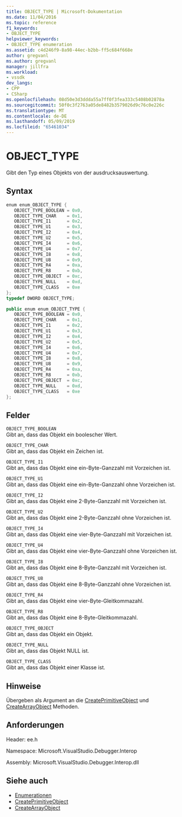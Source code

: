 ```yaml
---
title: OBJECT_TYPE | Microsoft-Dokumentation
ms.date: 11/04/2016
ms.topic: reference
f1_keywords:
- OBJECT_TYPE
helpviewer_keywords:
- OBJECT_TYPE enumeration
ms.assetid: c4d246f9-8a98-44ec-b2bb-ff5c684f668e
author: gregvanl
ms.author: gregvanl
manager: jillfra
ms.workload:
- vssdk
dev_langs:
- CPP
- CSharp
ms.openlocfilehash: 08d50e3d3ddda55a7ff0f3fea333c5408b02878a
ms.sourcegitcommit: 50f0c3f2763a05de8482b3579026d9c76c0e226c
ms.translationtype: MT
ms.contentlocale: de-DE
ms.lasthandoff: 05/09/2019
ms.locfileid: "65461034"
---
```

# <a name="objecttype"></a>OBJECT_TYPE
Gibt den Typ eines Objekts von der ausdrucksauswertung.

## <a name="syntax"></a>Syntax

```cpp
enum enum_OBJECT_TYPE { 
   OBJECT_TYPE_BOOLEAN = 0x0,
   OBJECT_TYPE_CHAR    = 0x1,
   OBJECT_TYPE_I1      = 0x2,
   OBJECT_TYPE_U1      = 0x3,
   OBJECT_TYPE_I2      = 0x4,
   OBJECT_TYPE_U2      = 0x5,
   OBJECT_TYPE_I4      = 0x6,
   OBJECT_TYPE_U4      = 0x7,
   OBJECT_TYPE_I8      = 0x8,
   OBJECT_TYPE_U8      = 0x9,
   OBJECT_TYPE_R4      = 0xa,
   OBJECT_TYPE_R8      = 0xb,
   OBJECT_TYPE_OBJECT  = 0xc,
   OBJECT_TYPE_NULL    = 0xd,
   OBJECT_TYPE_CLASS   = 0xe
};
typedef DWORD OBJECT_TYPE;
```

```csharp
public enum enum_OBJECT_TYPE { 
   OBJECT_TYPE_BOOLEAN = 0x0,
   OBJECT_TYPE_CHAR    = 0x1,
   OBJECT_TYPE_I1      = 0x2,
   OBJECT_TYPE_U1      = 0x3,
   OBJECT_TYPE_I2      = 0x4,
   OBJECT_TYPE_U2      = 0x5,
   OBJECT_TYPE_I4      = 0x6,
   OBJECT_TYPE_U4      = 0x7,
   OBJECT_TYPE_I8      = 0x8,
   OBJECT_TYPE_U8      = 0x9,
   OBJECT_TYPE_R4      = 0xa,
   OBJECT_TYPE_R8      = 0xb,
   OBJECT_TYPE_OBJECT  = 0xc,
   OBJECT_TYPE_NULL    = 0xd,
   OBJECT_TYPE_CLASS   = 0xe
};
```

## <a name="fields"></a>Felder
 `OBJECT_TYPE_BOOLEAN`\
 Gibt an, dass das Objekt ein boolescher Wert.

 `OBJECT_TYPE_CHAR`\
 Gibt an, dass das Objekt ein Zeichen ist.

 `OBJECT_TYPE_I1`\
 Gibt an, dass das Objekt eine ein-Byte-Ganzzahl mit Vorzeichen ist.

 `OBJECT_TYPE_U1`\
 Gibt an, dass das Objekt eine ein-Byte-Ganzzahl ohne Vorzeichen ist.

 `OBJECT_TYPE_I2`\
 Gibt an, dass das Objekt eine 2-Byte-Ganzzahl mit Vorzeichen ist.

 `OBJECT_TYPE_U2`\
 Gibt an, dass das Objekt eine 2-Byte-Ganzzahl ohne Vorzeichen ist.

 `OBJECT_TYPE_I4`\
 Gibt an, dass das Objekt eine vier-Byte-Ganzzahl mit Vorzeichen ist.

 `OBJECT_TYPE_U4`\
 Gibt an, dass das Objekt eine vier-Byte-Ganzzahl ohne Vorzeichen ist.

 `OBJECT_TYPE_I8`\
 Gibt an, dass das Objekt eine 8-Byte-Ganzzahl mit Vorzeichen ist.

 `OBJECT_TYPE_U8`\
 Gibt an, dass das Objekt eine 8-Byte-Ganzzahl ohne Vorzeichen ist.

 `OBJECT_TYPE_R4`\
 Gibt an, dass das Objekt eine vier-Byte-Gleitkommazahl.

 `OBJECT_TYPE_R8`\
 Gibt an, dass das Objekt eine 8-Byte-Gleitkommazahl.

 `OBJECT_TYPE_OBJECT`\
 Gibt an, dass das Objekt ein Objekt.

 `OBJECT_TYPE_NULL`\
 Gibt an, dass das Objekt NULL ist.

 `OBJECT_TYPE_CLASS`\
 Gibt an, dass das Objekt einer Klasse ist.

## <a name="remarks"></a>Hinweise
 Übergeben als Argument an die [CreatePrimitiveObject](../../../extensibility/debugger/reference/idebugfunctionobject-createprimitiveobject.md) und [CreateArrayObject](../../../extensibility/debugger/reference/idebugfunctionobject-createarrayobject.md) Methoden.

## <a name="requirements"></a>Anforderungen
 Header: ee.h

 Namespace: Microsoft.VisualStudio.Debugger.Interop

 Assembly: Microsoft.VisualStudio.Debugger.Interop.dll

## <a name="see-also"></a>Siehe auch
- [Enumerationen](../../../extensibility/debugger/reference/enumerations-visual-studio-debugging.md)
- [CreatePrimitiveObject](../../../extensibility/debugger/reference/idebugfunctionobject-createprimitiveobject.md)
- [CreateArrayObject](../../../extensibility/debugger/reference/idebugfunctionobject-createarrayobject.md)